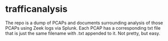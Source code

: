 # trafficanalysis
The repo is a dump of PCAPs and documents surrounding analysis of those PCAPs using Zeek logs via Splunk. Each PCAP has a corresponding txt file that is just the same filename with .txt appended to it. Not pretty, but easy.

